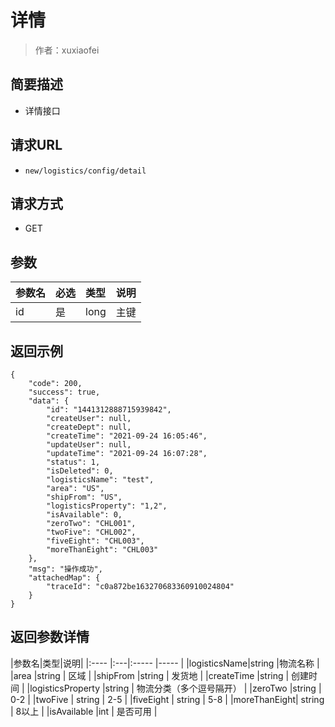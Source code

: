 # 详情

> 作者：xuxiaofei

## 简要描述

- 详情接口

## 请求URL
- ` new/logistics/config/detail `
  
## 请求方式
- GET 

## 参数

|参数名|必选|类型|说明|
|:----    |:---|:----- |-----   |
|id |是  |long |主键   |

## 返回示例 

``` 
{
    "code": 200,
    "success": true,
    "data": {
        "id": "1441312888715939842",
        "createUser": null,
        "createDept": null,
        "createTime": "2021-09-24 16:05:46",
        "updateUser": null,
        "updateTime": "2021-09-24 16:07:28",
        "status": 1,
        "isDeleted": 0,
        "logisticsName": "test",
        "area": "US",
        "shipFrom": "US",
        "logisticsProperty": "1,2",
		"isAvailable": 0,
        "zeroTwo": "CHL001",
        "twoFive": "CHL002",
        "fiveEight": "CHL003",
		"moreThanEight": "CHL003"
    },
    "msg": "操作成功",
    "attachedMap": {
        "traceId": "c0a872be163270683360910024804"
    }
}
```

## 返回参数详情

|参数名|类型|说明|
|:----    |:---|:----- |-----   |
|logisticsName|string |物流名称   |
|area |string | 区域    |
|shipFrom |string | 发货地    |
|createTime |string | 创建时间  |
|logisticsProperty  |string | 物流分类（多个逗号隔开）    |
|zeroTwo |string | 0-2    |
|twoFive  |  string | 2-5    |
|fiveEight |    string | 5-8    |
|moreThanEight|     string | 8以上    |
|isAvailable  |int | 是否可用    |
